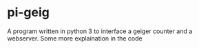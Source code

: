 # pi-geig
A program written in python 3 to interface a geiger counter and a webserver.
Some more explaination in the code
